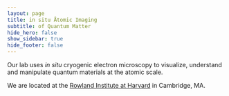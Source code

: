 ```yaml
---
layout: page
title: in situ Åtomic Imaging 
subtitle: of Quantum Matter
hide_hero: false
show_sidebar: true
hide_footer: false
---
```





Our lab uses <em> in situ</em> cryogenic electron microscopy to visualize, understand and manipulate quantum materials at the atomic scale.

We are located at the <a href="https://www2.rowland.harvard.edu/">Rowland Institute at Harvard</a> in Cambridge, MA.



